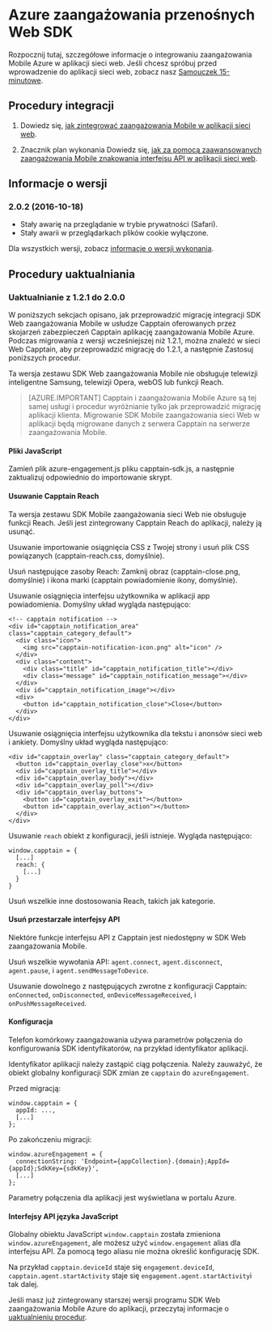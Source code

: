 <properties
    pageTitle="Omówienie SDK sieci Web Azure zaangażowania przenośnego | Microsoft Azure"
    description="Najnowsze aktualizacje i procedury SDK sieci Web dla zaangażowania Mobile Azure"
    services="mobile-engagement"
    documentationCenter="mobile"
    authors="piyushjo"
    manager="erikre"
    editor="" />

<tags
    ms.service="mobile-engagement"
    ms.workload="mobile"
    ms.tgt_pltfrm="web"
    ms.devlang="js"
    ms.topic="article"
    ms.date="10/18/2016"
    ms.author="piyushjo" />


# <a name="azure-mobile-engagement-web-sdk"></a>Azure zaangażowania przenośnych Web SDK

Rozpocznij tutaj, szczegółowe informacje o integrowaniu zaangażowania Mobile Azure w aplikacji sieci web. Jeśli chcesz spróbuj przed wprowadzenie do aplikacji sieci web, zobacz nasz [Samouczek 15-minutowe](mobile-engagement-web-app-get-started.md).

## <a name="integration-procedures"></a>Procedury integracji
1. Dowiedz się, [jak zintegrować zaangażowania Mobile w aplikacji sieci web](mobile-engagement-web-integrate-engagement.md).

2. Znacznik plan wykonania Dowiedz się, [jak za pomocą zaawansowanych zaangażowania Mobile znakowania interfejsu API w aplikacji sieci web](mobile-engagement-web-use-engagement-api.md).

## <a name="release-notes"></a>Informacje o wersji

### <a name="202-10182016"></a>2.0.2 (2016-10-18)

-   Stały awarię na przeglądanie w trybie prywatności (Safari).
-   Stały awarii w przeglądarkach plików cookie wyłączone.

Dla wszystkich wersji, zobacz [informacje o wersji wykonania](mobile-engagement-web-release-notes.md).

## <a name="upgrade-procedures"></a>Procedury uaktualniania

### <a name="upgrade-from-121-to-200"></a>Uaktualnianie z 1.2.1 do 2.0.0

W poniższych sekcjach opisano, jak przeprowadzić migrację integracji SDK Web zaangażowania Mobile w usłudze Capptain oferowanych przez skojarzeń zabezpieczeń Capptain aplikację zaangażowania Mobile Azure. Podczas migrowania z wersji wcześniejszej niż 1.2.1, można znaleźć w sieci Web Capptain, aby przeprowadzić migrację do 1.2.1, a następnie Zastosuj poniższych procedur.

Ta wersja zestawu SDK Web zaangażowania Mobile nie obsługuje telewizji inteligentne Samsung, telewizji Opera, webOS lub funkcji Reach.

>[AZURE.IMPORTANT] Capptain i zaangażowania Mobile Azure są tej samej usługi i procedur wyróżnianie tylko jak przeprowadzić migrację aplikacji klienta. Migrowanie SDK Mobile zaangażowania sieci Web w aplikacji będą migrowane danych z serwera Capptain na serwerze zaangażowania Mobile.

#### <a name="javascript-files"></a>Pliki JavaScript

Zamień plik azure-engagement.js pliku capptain-sdk.js, a następnie zaktualizuj odpowiednio do importowanie skrypt.

#### <a name="remove-capptain-reach"></a>Usuwanie Capptain Reach

Ta wersja zestawu SDK Mobile zaangażowania sieci Web nie obsługuje funkcji Reach. Jeśli jest zintegrowany Capptain Reach do aplikacji, należy ją usunąć.

Usuwanie importowanie osiągnięcia CSS z Twojej strony i usuń plik CSS powiązanych (capptain-reach.css, domyślnie).

Usuń następujące zasoby Reach: Zamknij obraz (capptain-close.png, domyślnie) i ikona marki (capptain powiadomienie ikony, domyślnie).

Usuwanie osiągnięcia interfejsu użytkownika w aplikacji app powiadomienia. Domyślny układ wygląda następująco:

    <!-- capptain notification -->
    <div id="capptain_notification_area" class="capptain_category_default">
      <div class="icon">
        <img src="capptain-notification-icon.png" alt="icon" />
      </div>
      <div class="content">
        <div class="title" id="capptain_notification_title"></div>
        <div class="message" id="capptain_notification_message"></div>
      </div>
      <div id="capptain_notification_image"></div>
      <div>
        <button id="capptain_notification_close">Close</button>
      </div>
    </div>

Usuwanie osiągnięcia interfejsu użytkownika dla tekstu i anonsów sieci web i ankiety. Domyślny układ wygląda następująco:

    <div id="capptain_overlay" class="capptain_category_default">
      <button id="capptain_overlay_close">x</button>
      <div id="capptain_overlay_title"></div>
      <div id="capptain_overlay_body"></div>
      <div id="capptain_overlay_poll"></div>
      <div id="capptain_overlay_buttons">
        <button id="capptain_overlay_exit"></button>
        <button id="capptain_overlay_action"></button>
      </div>
    </div>

Usuwanie `reach` obiekt z konfiguracji, jeśli istnieje. Wygląda następująco:

    window.capptain = {
      [...]
      reach: {
        [...]
      }
    }

Usuń wszelkie inne dostosowania Reach, takich jak kategorie.

#### <a name="remove-deprecated-apis"></a>Usuń przestarzałe interfejsy API

Niektóre funkcje interfejsu API z Capptain jest niedostępny w SDK Web zaangażowania Mobile.

Usuń wszelkie wywołania API: `agent.connect`, `agent.disconnect`, `agent.pause`, i `agent.sendMessageToDevice`.

Usuwanie dowolnego z następujących zwrotne z konfiguracji Capptain: `onConnected`, `onDisconnected`, `onDeviceMessageReceived`, i `onPushMessageReceived`.

#### <a name="configuration"></a>Konfiguracja

Telefon komórkowy zaangażowania używa parametrów połączenia do konfigurowania SDK identyfikatorów, na przykład identyfikator aplikacji.

Identyfikator aplikacji należy zastąpić ciąg połączenia. Należy zauważyć, że obiekt globalny konfiguracji SDK zmian ze `capptain` do `azureEngagement`.

Przed migracją:

    window.capptain = {
      appId: ...,
      [...]
    };

Po zakończeniu migracji:

    window.azureEngagement = {
      connectionString: 'Endpoint={appCollection}.{domain};AppId={appId};SdkKey={sdkKey}',
      [...]
    };

Parametry połączenia dla aplikacji jest wyświetlana w portalu Azure.

#### <a name="javascript-apis"></a>Interfejsy API języka JavaScript

Globalny obiektu JavaScript `window.capptain` została zmieniona `window.azureEngagement`, ale możesz użyć `window.engagement` alias dla interfejsu API. Za pomocą tego aliasu nie można określić konfigurację SDK.

Na przykład `capptain.deviceId` staje się `engagement.deviceId`, `capptain.agent.startActivity` staje się `engagement.agent.startActivity`i tak dalej.

Jeśli masz już zintegrowany starszej wersji programu SDK Web zaangażowania Mobile Azure do aplikacji, przeczytaj informacje o [uaktualnieniu procedur](mobile-engagement-web-upgrade-procedure.md).
